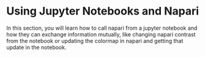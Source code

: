 # Using Jupyter Notebooks and Napari

In this section, you will learn how to call napari from a jupyter notebook and how they can exchange information mutually, like changing napari contrast from the notebook or updating the colormap in napari and getting that update in the notebook.
